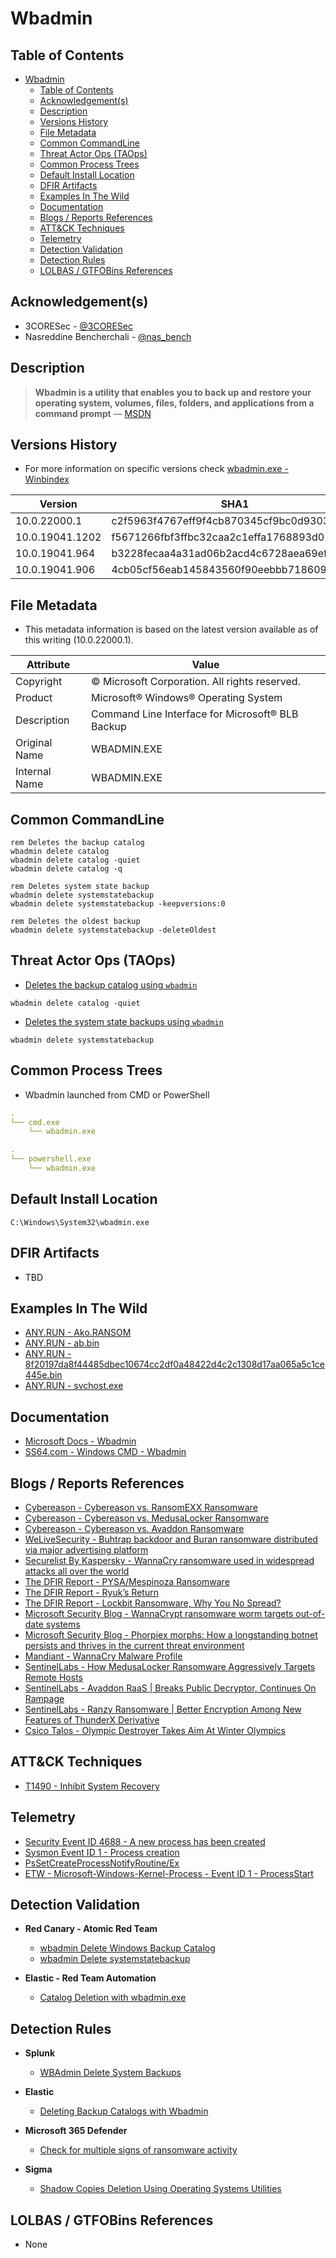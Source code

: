# Wbadmin

## Table of Contents

- [Wbadmin](#wbadmin)
  - [Table of Contents](#table-of-contents)
  - [Acknowledgement(s)](#acknowledgements)
  - [Description](#description)
  - [Versions History](#versions-history)
  - [File Metadata](#file-metadata)
  - [Common CommandLine](#common-commandline)
  - [Threat Actor Ops (TAOps)](#threat-actor-ops-taops)
  - [Common Process Trees](#common-process-trees)
  - [Default Install Location](#default-install-location)
  - [DFIR Artifacts](#dfir-artifacts)
  - [Examples In The Wild](#examples-in-the-wild)
  - [Documentation](#documentation)
  - [Blogs / Reports References](#blogs--reports-references)
  - [ATT&CK Techniques](#attck-techniques)
  - [Telemetry](#telemetry)
  - [Detection Validation](#detection-validation)
  - [Detection Rules](#detection-rules)
  - [LOLBAS / GTFOBins References](#lolbas--gtfobins-references)

## Acknowledgement(s)

- 3CORESec - [@3CORESec](https://twitter.com/3CORESec)
- Nasreddine Bencherchali - [@nas_bench](https://twitter.com/nas_bench)

## Description

> **Wbadmin is a utility that enables you to back up and restore your operating system, volumes, files, folders, and applications from a command prompt** — [MSDN](https://docs.microsoft.com/en-us/windows-server/administration/windows-commands/wbadmin)

## Versions History

- For more information on specific versions check [wbadmin.exe - Winbindex](https://winbindex.m417z.com/?file=wbadmin.exe)

| Version | SHA1                                     | VT                                                                                                                   |
|---------|------------------------------------------|----------------------------------------------------------------------------------------------------------------------|
| 10.0.22000.1    | c2f5963f4767eff9f4cb870345cf9bc0d9303fe9 | [LINK](https://www.virustotal.com/gui/file/be37e10bfaedc167665ae8c448805ab1def5e299c6acd274113248f8414b0696)                                                                                                             |
| 10.0.19041.1202    | f5671266fbf3ffbc32caa2c1effa1768893d0173 | [LINK](https://www.virustotal.com/gui/file/508e5f70c29502d7ba66a35959a327e3d658514496ee7b9155d95e7409eb4fb8)                                                                                                             |
| 10.0.19041.964    | b3228fecaa4a31ad06b2acd4c6728aea69ef5f9e | [LINK](https://www.virustotal.com/gui/file/9ecf2d0e71a563695765576717b3729bc9b71178eb08c0d6b3b24ff1654bcf71)                                                                                                             |
| 10.0.19041.906    | 4cb05cf56eab145843560f90eebbb718609b72b0 | [LINK](https://www.virustotal.com/gui/file/fd4feca787f78283bf5fc2dafde920904c31773db87f66de2b09233686f871a9)                                                                                                             |

## File Metadata

- This metadata information is based on the latest version available as of this writing (10.0.22000.1).

| Attribute     | Value |
|---------------|-------|
| Copyright     | © Microsoft Corporation. All rights reserved.     |
| Product       | Microsoft® Windows® Operating System     |
| Description   | Command Line Interface for Microsoft® BLB Backup     |
| Original Name | WBADMIN.EXE     |
| Internal Name | WBADMIN.EXE     |

## Common CommandLine

```batch
rem Deletes the backup catalog
wbadmin delete catalog
wbadmin delete catalog -quiet
wbadmin delete catalog -q

rem Deletes system state backup
wbadmin delete systemstatebackup
wbadmin delete systemstatebackup -keepversions:0

rem Deletes the oldest backup
wbadmin delete systemstatebackup -deleteOldest
```

## Threat Actor Ops (TAOps)

- [Deletes the backup catalog using ``wbadmin``](https://www.welivesecurity.com/2019/04/30/buhtrap-backdoor-ransomware-advertising-platform/)

```batch
wbadmin delete catalog -quiet
```

- [Deletes the system state backups using ``wbadmin``](https://www.welivesecurity.com/2019/04/30/buhtrap-backdoor-ransomware-advertising-platform/)

```batch
wbadmin delete systemstatebackup
```

## Common Process Trees

- Wbadmin launched from CMD or PowerShell

```yaml
.
└── cmd.exe
    └── wbadmin.exe

.
└── powershell.exe
    └── wbadmin.exe
```

## Default Install Location

```batch
C:\Windows\System32\wbadmin.exe
```

## DFIR Artifacts

- TBD

## Examples In The Wild

- [ANY.RUN - Ako.RANSOM](https://app.any.run/tasks/8086af5d-9875-4b81-bcdb-2f171fbf6538/)
- [ANY.RUN - ab.bin](https://app.any.run/tasks/09f6db4a-52bb-48e3-929c-57d93ecb9b26/)
- [ANY.RUN - 8f20197da8f44485dbec10674cc2df0a48422d4c2c1308d17aa065a5c1ce445e.bin](https://app.any.run/tasks/87bbf9f1-86f0-499e-99bb-88a6e0ca761c/)
- [ANY.RUN - svchost.exe](https://app.any.run/tasks/a8bb565a-a575-4836-aced-8f5f1aa9a7b0/)

## Documentation

- [Microsoft Docs - Wbadmin](https://docs.microsoft.com/en-us/windows-server/administration/windows-commands/wbadmin)
- [SS64.com - Windows CMD - Wbadmin](https://ss64.com/nt/wbadmin.html)

## Blogs / Reports References

- [Cybereason - Cybereason vs. RansomEXX Ransomware](https://www.cybereason.com/blog/cybereason-vs.-ransomexx-ransomware)
- [Cybereason - Cybereason vs. MedusaLocker Ransomware](https://www.cybereason.com/blog/medusalocker-ransomware)
- [Cybereason - Cybereason vs. Avaddon Ransomware](https://www.cybereason.com/blog/cybereason-vs.-avaddon-ransomware)
- [WeLiveSecurity - Buhtrap backdoor and Buran ransomware distributed via major advertising platform](https://www.welivesecurity.com/2019/04/30/buhtrap-backdoor-ransomware-advertising-platform/)
- [Securelist By Kaspersky - WannaCry ransomware used in widespread attacks all over the world](https://securelist.com/wannacry-ransomware-used-in-widespread-attacks-all-over-the-world/78351/)
- [The DFIR Report - PYSA/Mespinoza Ransomware](https://thedfirreport.com/2020/11/23/pysa-mespinoza-ransomware/)
- [The DFIR Report - Ryuk’s Return](https://thedfirreport.com/2020/10/08/ryuks-return/)
- [The DFIR Report - Lockbit Ransomware, Why You No Spread?](https://thedfirreport.com/2020/06/10/lockbit-ransomware-why-you-no-spread/)
- [Microsoft Security Blog - WannaCrypt ransomware worm targets out-of-date systems](https://www.microsoft.com/security/blog/2017/05/12/wannacrypt-ransomware-worm-targets-out-of-date-systems/)
- [Microsoft Security Blog - Phorpiex morphs: How a longstanding botnet persists and thrives in the current threat environment](https://www.microsoft.com/security/blog/2021/05/20/phorpiex-morphs-how-a-longstanding-botnet-persists-and-thrives-in-the-current-threat-environment/)
- [Mandiant - WannaCry Malware Profile](https://www.mandiant.com/resources/wannacry-malware-profile)
- [SentinelLabs - How MedusaLocker Ransomware Aggressively Targets Remote Hosts](https://www.sentinelone.com/blog/how-medusalocker-ransomware-aggressively-targets-remote-hosts/)
- [SentinelLabs - Avaddon RaaS | Breaks Public Decryptor, Continues On Rampage](https://www.sentinelone.com/labs/avaddon-raas-breaks-public-decryptor-continues-on-rampage/)
- [SentinelLabs - Ranzy Ransomware | Better Encryption Among New Features of ThunderX Derivative](https://www.sentinelone.com/labs/ranzy-ransomware-better-encryption-among-new-features-of-thunderx-derivative/)
- [Csico Talos - Olympic Destroyer Takes Aim At Winter Olympics](https://blog.talosintelligence.com/2018/02/olympic-destroyer.html)

## ATT&CK Techniques

- [T1490 - Inhibit System Recovery](https://attack.mitre.org/techniques/T1490/)

## Telemetry

- [Security Event ID 4688 - A new process has been created](https://www.ultimatewindowssecurity.com/securitylog/encyclopedia/event.aspx?eventID=4688)
- [Sysmon Event ID 1 - Process creation](https://www.ultimatewindowssecurity.com/securitylog/encyclopedia/event.aspx?eventid=90001)
- [PsSetCreateProcessNotifyRoutine/Ex](https://docs.microsoft.com/en-us/windows-hardware/drivers/ddi/ntddk/nf-ntddk-pssetcreateprocessnotifyroutineex)
- [ETW - Microsoft-Windows-Kernel-Process - Event ID 1 - ProcessStart](https://github.com/nasbench/EVTX-ETW-Resources)

## Detection Validation

- **Red Canary - Atomic Red Team**
  - [wbadmin Delete Windows Backup Catalog](https://github.com/redcanaryco/atomic-red-team/blob/master/atomics/T1490/T1490.md#atomic-test-3---windows---wbadmin-delete-windows-backup-catalog)
  - [wbadmin Delete systemstatebackup](https://github.com/redcanaryco/atomic-red-team/blob/master/atomics/T1490/T1490.md#atomic-test-7---windows---wbadmin-delete-systemstatebackup)

- **Elastic - Red Team Automation**
  - [Catalog Deletion with wbadmin.exe](https://github.com/elastic/detection-rules/blob/main/rta/delete_catalogs.py)

## Detection Rules

- **Splunk**
  - [WBAdmin Delete System Backups](https://research.splunk.com/endpoint/wbadmin_delete_system_backups/)

- **Elastic**
  - [Deleting Backup Catalogs with Wbadmin](https://github.com/elastic/detection-rules/blob/main/rules/windows/impact_deleting_backup_catalogs_with_wbadmin.toml)

- **Microsoft 365 Defender**
  - [Check for multiple signs of ransomware activity](https://github.com/microsoft/Microsoft-365-Defender-Hunting-Queries/blob/master/Ransomware/Check%20for%20multiple%20signs%20of%20ransomware%20activity.md)

- **Sigma**
  - [Shadow Copies Deletion Using Operating Systems Utilities](https://github.com/SigmaHQ/sigma/blob/master/rules/windows/process_creation/win_shadow_copies_deletion.yml)

## LOLBAS / GTFOBins References

- None
